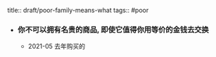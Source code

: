 title:: draft/poor-family-means-what
tags:: #poor
- ### 你不可以拥有名贵的商品, 即使它值得你用等价的金钱去交换
  - 2021-05 去年购买的